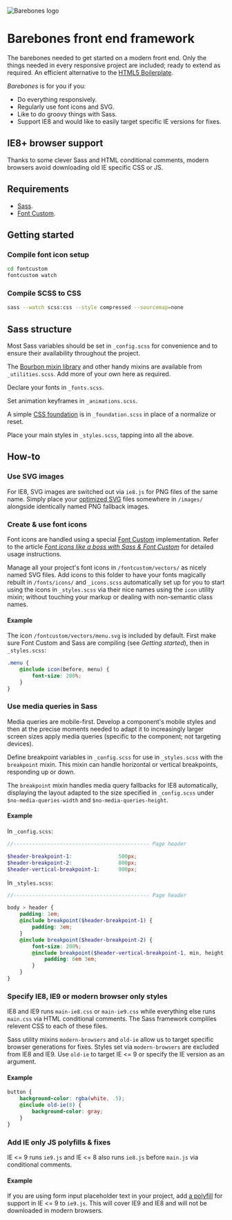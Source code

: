 ![Barebones logo](http://jaydenseric.com/shared/barebones-logo.svg)

# Barebones front end framework

The barebones needed to get started on a modern front end. Only the things needed in every responsive project are included; ready to extend as required. An efficient alternative to the [HTML5 Boilerplate](http://html5boilerplate.com).

*Barebones* is for you if you:

- Do everything responsively.
- Regularly use font icons and SVG.
- Like to do groovy things with Sass.
- Support IE8 and would like to easily target specific IE versions for fixes.

## IE8+ browser support

Thanks to some clever Sass and HTML conditional comments, modern browsers avoid downloading old IE specific CSS or JS.

## Requirements

- [Sass](https://github.com/sass/sass).
- [Font Custom](https://github.com/FontCustom/fontcustom).

## Getting started

### Compile font icon setup

```bash
cd fontcustom
fontcustom watch
```

### Compile SCSS to CSS

```bash
sass --watch scss:css --style compressed --sourcemap=none
```

## Sass structure

Most Sass variables should be set in `_config.scss` for convenience and to ensure their availability throughout the project.

The [Bourbon mixin library](http://bourbon.io) and other handy mixins are available from `_utilities.scss`. Add more of your own here as required.

Declare your fonts in `_fonts.scss`.

Set animation keyframes in `_animations.scss`.

A simple [CSS foundation](http://jaydenseric.com/blog/forget-normalize-or-resets-lay-your-own-css-foundation) is in `_foundation.scss` in place of a normalize or reset.

Place your main styles in `_styles.scss`, tapping into all the above.

## How-to

### Use SVG images

For IE8, SVG images are switched out via `ie8.js` for PNG files of the same name. Simply place your [optimized SVG](http://jaydenseric.com/blog/how-to-optimize-svg) files somewhere in `/images/` alongside identically named PNG fallback images.

### Create & use font icons

Font icons are handled using a special [Font Custom](https://github.com/FontCustom/fontcustom) implementation. Refer to the article [*Font icons like a boss with Sass & Font Custom*](http://jaydenseric.com/blog/font-icons-like-a-boss-with-sass-and-font-custom) for detailed usage instructions.

Manage all your project's font icons in `/fontcustom/vectors/` as nicely named SVG files. Add icons to this folder to have your fonts magically rebuilt in `/fonts/icons/` and `_icons.scss` automatically set up for you to start using the icons in `_styles.scss` via their nice names using the `icon` utility mixin; without touching your markup or dealing with non-semantic class names.

#### Example

The icon `/fontcustom/vectors/menu.svg` is included by default. First make sure Font Custom and Sass are compiling (see *Getting started*), then in `_styles.scss`:

```scss
.menu {
	@include icon(before, menu) {
		font-size: 200%;
	}
}
```

### Use media queries in Sass

Media queries are mobile-first. Develop a component's mobile styles and then at the precise moments needed to adapt it to increasingly larger screen sizes apply media queries (specific to the component; not targeting devices).

Define breakpoint variables in `_config.scss` for use in `_styles.scss` with the `breakpoint` mixin. This mixin can handle horizontal or vertical breakpoints, responding up or down.

The `breakpoint` mixin handles media query fallbacks for IE8 automatically, displaying the layout adapted to the size specified in `_config.scss` under `$no-media-queries-width` and `$no-media-queries-height`.

#### Example

In `_config.scss`:

```scss
//-------------------------------------------- Page header

$header-breakpoint-1:				500px;
$header-breakpoint-2:				800px;
$header-vertical-breakpoint-1:		900px;
```

In `_styles.scss`:

```scss
//-------------------------------------------- Page header

body > header {
	padding: 1em;
	@include breakpoint($header-breakpoint-1) {
		padding: 3em;
	}
	@include breakpoint($header-breakpoint-2) {
		font-size: 200%;
		@include breakpoint($header-vertical-breakpoint-1, min, height) {
			padding: 6em 3em;
		}
	}
}
```

### Specify IE8, IE9 or modern browser only styles

IE8 and IE9 runs `main-ie8.css` or `main-ie9.css` while everything else runs `main.css` via HTML conditional comments. The Sass framework compliles relevent CSS to each of these files.

Sass utility mixins `modern-browsers` and `old-ie` allow us to target specific browser generations for fixes. Styles set via `modern-browsers` are excluded from IE8 and IE9. Use `old-ie` to target IE <= 9 or specify the IE version as an argument.

#### Example

```scss
button {
	background-color: rgba(white, .5);
	@include old-ie(8) {
		background-color: gray;
	}
}
```

### Add IE only JS polyfills & fixes

IE <= 9 runs `ie9.js` and IE <= 8 also runs `ie8.js` before `main.js` via conditional comments.

#### Example

If you are using form input placeholder text in your project, add [a polyfill](http://mths.be/placeholder) for support in IE <= 9 to `ie9.js`. This will cover IE9 and IE8 and will not be downloaded in modern browsers.